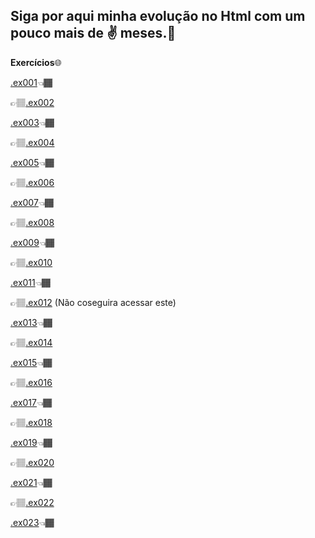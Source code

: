 Siga por aqui minha evolução no Html com um pouco mais de ✌️ meses.🦾
---
**Exercícios**🌐

<a href="exercicios/ex001/index.html">.ex001</a>👈🏾

👉🏽<a href="exercicios/ex002/index.html">.ex002</a>

<a href="exercicios/ex003/index.html">.ex003</a>👈🏾

👉🏽<a href="exercicios/ex004///">.ex004</a>

<a href="exercicios/ex005/index.html">.ex005</a>👈🏾

👉🏽<a href="exercicios/ex006/index.html">.ex006</a>

<a href="exercicios/ex007/html4.html">.ex007</a>👈🏾

👉🏽<a href="exercicios/ex008/index.html">.ex008</a>

<a href="exercicios/ex009/index.html/">.ex009</a>👈🏾

👉🏽<a href="exercicios/ex010/index.html">.ex010</a>

<a href="exercicios/ex011/index.html">.ex011</a>👈🏾

👉🏽<a href="exercicios/ex012/index.html">.ex012</a> (Não coseguira acessar este)

<a href="exercicios/ex013/index.html">.ex013</a>👈🏾

👉🏽<a href="exercicios/ex014/index.html">.ex014</a>

<a href="exercicios/ex015/index.html">.ex015</a>👈🏾

👉🏽<a href="exercicios/ex016/cor01.html">.ex016</a>

<a href="exercicios/ex017/fonte02.html">.ex017</a>👈🏾

👉🏽<a href="exercicios/ex018//">.ex018</a>

<a href="exercicios/ex019/seletor01.html">.ex019</a>👈🏾

👉🏽<a href="exercicios/ex020//">.ex020</a>

<a href="exercicios/ex021/caixa02.html">.ex021</a>👈🏾

👉🏽<a href="exercicios/ex022/">.ex022</a>

<a href="">.ex023</a>👈🏾

